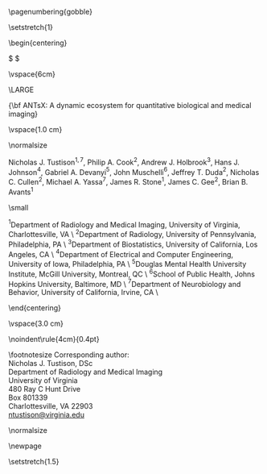 
\pagenumbering{gobble}

\setstretch{1}

\begin{centering}

$ $

\vspace{6cm}

\LARGE

{\bf ANTsX:  A dynamic ecosystem for quantitative biological and medical imaging}

\vspace{1.0 cm}

\normalsize

Nicholas J. Tustison$^{1,7}$,
Philip A. Cook$^{2}$,
Andrew J. Holbrook$^{3}$,
Hans J. Johnson$^{4}$,
Gabriel A. Devanyi$^{5}$,
John Muschelli$^{6}$,
Jeffrey T. Duda$^{2}$,
Nicholas C. Cullen$^{2}$,
Michael A. Yassa$^{7}$,
James R. Stone$^{1}$,
James C. Gee$^{2}$,
Brian B. Avants$^{1}$

\small

$^{1}$Department of Radiology and Medical Imaging, University of Virginia, Charlottesville, VA \\
$^{2}$Department of Radiology, University of Pennsylvania, Philadelphia, PA \\
$^{3}$Department of Biostatistics, University of California, Los Angeles, CA \\
$^{4}$Department of Electrical and Computer Engineering, University of Iowa, Philadelphia, PA \\
$^{5}$Douglas Mental Health University Institute, McGill University, Montreal, QC \\
$^{6}$School of Public Health, Johns Hopkins University, Baltimore, MD \\
$^{7}$Department of Neurobiology and Behavior, University of California, Irvine, CA \\

\end{centering}

\vspace{3.0 cm}

\noindent\rule{4cm}{0.4pt}

\footnotesize
Corresponding author: \
Nicholas J. Tustison, DSc \
Department of Radiology and Medical Imaging \
University of Virginia \
480 Ray C Hunt Drive \
Box 801339 \
Charlottesville, VA 22903 \
ntustison@virginia.edu

\normalsize

\newpage

\setstretch{1.5}
